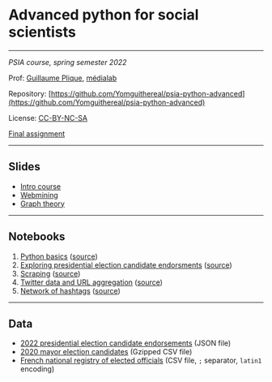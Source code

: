 # Advanced python for social scientists

---

*PSIA course, spring semester 2022*

Prof: [Guillaume Plique](https://github.com/Yomguithereal), [médialab](https://medialab.sciencespo.fr/)

Repository: [https://github.com/Yomguithereal/psia-python-advanced](https://github.com/Yomguithereal/psia-python-advanced)

License: [CC-BY-NC-SA](https://creativecommons.org/licenses/by-nc-sa/4.0/)

[Final assignment](/psia-python-advanced/assignment)

---

## Slides

* [Intro course](/psia-python-advanced/decks/intro)
* [Webmining](/psia-python-advanced/decks/webmining)
* [Graph theory](/psia-python-advanced/decks/graph-theory)

---

## Notebooks

1. [Python basics](https://nbviewer.org/github/Yomguithereal/psia-python-advanced/blob/master/notebooks/00_python_basics_review.ipynb) ([source](https://github.com/Yomguithereal/psia-python-advanced/blob/master/notebooks/00_python_basics_review.ipynb))
2. [Exploring presidential election candidate endorsments](https://nbviewer.org/github/Yomguithereal/psia-python-advanced/blob/master/notebooks/01_presidential_candidates_endorsments.ipynb) ([source](https://github.com/Yomguithereal/psia-python-advanced/blob/master/notebooks/01_presidential_candidates_endorsments.ipynb))
3. [Scraping](https://nbviewer.org/github/Yomguithereal/psia-python-advanced/blob/master/notebooks/02_scraping.ipynb) ([source](https://github.com/Yomguithereal/psia-python-advanced/blob/master/notebooks/02_scraping.ipynb))
4. [Twitter data and URL aggregation](https://nbviewer.org/github/Yomguithereal/psia-python-advanced/blob/master/notebooks/03_twitter_data.ipynb) ([source](https://github.com/Yomguithereal/psia-python-advanced/blob/master/notebooks/03_twitter_data.ipynb))
4. [Network of hashtags](https://nbviewer.org/github/Yomguithereal/psia-python-advanced/blob/master/notebooks/04_networks.ipynb) ([source](https://github.com/Yomguithereal/psia-python-advanced/blob/master/notebooks/04_networks.ipynb))

---

## Data

* [2022 presidential election candidate endorsements](https://github.com/Yomguithereal/psia-python-advanced/raw/master/data/parrainages.json) (JSON file)
* [2020 mayor election candidates](https://github.com/Yomguithereal/psia-python-advanced/raw/master/data/municipale2020.csv.gz) (Gzipped CSV file)
* [French national registry of elected officials](https://github.com/Yomguithereal/psia-python-advanced/raw/master/data/rne-maires.csv) (CSV file, `;` separator, `latin1` encoding)
